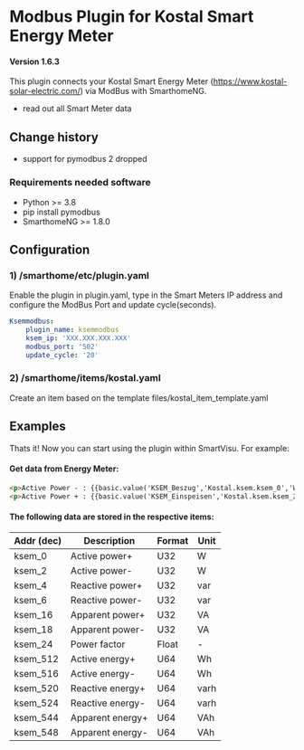 # Modbus Plugin for Kostal Smart Energy Meter

#### Version 1.6.3

This plugin connects your Kostal Smart Energy Meter (https://www.kostal-solar-electric.com/) via ModBus with SmarthomeNG.
- read out all Smart Meter data


## Change history

- support for pymodbus 2 dropped


### Requirements needed software

* Python >= 3.8
* pip install pymodbus
* SmarthomeNG >= 1.8.0

## Configuration

### 1) /smarthome/etc/plugin.yaml

Enable the plugin in plugin.yaml, type in the Smart Meters IP address and configure the ModBus Port and update cycle(seconds).

```yaml
Ksemmodbus:
    plugin_name: ksemmodbus
    ksem_ip: 'XXX.XXX.XXX.XXX'
    modbus_port: '502'
    update_cycle: '20'
```

### 2) /smarthome/items/kostal.yaml

Create an item based on the template files/kostal_item_template.yaml


## Examples

Thats it! Now you can start using the plugin within SmartVisu.
For example:

#### Get data from Energy Meter:
```html
<p>Active Power - : {{basic.value('KSEM_Beszug','Kostal.ksem.ksem_0','W')}} </p>
<p>Active Power + : {{basic.value('KSEM_Einspeisen','Kostal.ksem.ksem_2','W')}} </p>

```


#### The following data are stored in the respective items:

| Addr (dec)        | Description                                       | Format | Unit    |
|-------------------|---------------------------------------------------|--------|---------|
| ksem_0            | Active power+                                     | U32    | W       |
| ksem_2            | Active power-                                     | U32    | W       |
| ksem_4            | Reactive power+                                   | U32    | var     |
| ksem_6            | Reactive power-                                   | U32    | var     |
| ksem_16           | Apparent power+                                   | U32    | VA      |
| ksem_18           | Apparent power-                                   | U32    | VA      |
| ksem_24           | Power factor                                      | Float  | -       |
| ksem_512          | Active energy+                                    | U64    | Wh      |
| ksem_516          | Active energy-                                    | U64    | Wh      |
| ksem_520          | Reactive energy+                                  | U64    | varh    |
| ksem_524          | Reactive energy-                                  | U64    | varh    |
| ksem_544          | Apparent energy+                                  | U64    | VAh     |
| ksem_548          | Apparent energy-                                  | U64    | VAh     |
